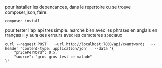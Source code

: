 pour installer les dependances, dans le repertoire ou se trouve composer;json, faire:
~~~~
composer install
~~~~

pour tester l'api
api tres simple. marche bien avec les phrases en anglais
en français il y aura des erreurs avec les caracteres spéciaux

~~~~
curl --request POST   --url http://localhost:7000/api/countwords   --header 'content-type: application/jon'   --data '{
    "pricePerWord": 0.5,
    "source": "gros gros test de malade"
}'
~~~~


